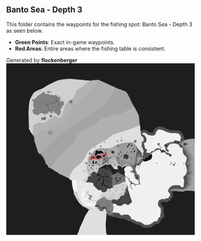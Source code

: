 ## Banto Sea - Depth 3
This folder contains the waypoints for the fishing spot: Banto Sea - Depth 3 as seen below.

- **Green Points**: Exact in-game waypoints.
- **Red Areas**: Entire areas where the fishing table is consistent.

Generated by **flockenberger**
![Banto Sea - Depth 3](./Preview.png?raw=true "Banto Sea - Depth 3")